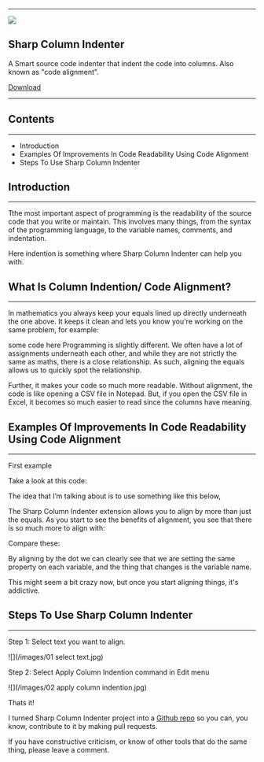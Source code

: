 * * *

![](/images/logo.jpg)

## Sharp Column Indenter

A Smart source code indenter that indent the code into columns. Also known as "code alignment".

[Download](https://marketplace.visualstudio.com/items?itemName=kudchikarsk.sharp-column-indenter)</div>

</div>

* * *

## Contents

* * *

*   Introduction
*   Examples Of Improvements In Code Readability Using Code Alignment
*   Steps To Use Sharp Column Indenter

## Introduction

* * *

Tthe most important aspect of programming is the readability of the source code that you write or maintain. This involves many things, from the syntax of the programming language, to the variable names, comments, and indentation.

Here indention is something where Sharp Column Indenter can help you with.

## What Is Column Indention/ Code Alignment?

* * *

In mathematics you always keep your equals lined up directly underneath the one above. It keeps it clean and lets you know you're working on the same problem, for example:

some code here Programming is slightly different. We often have a lot of assignments underneath each other, and while they are not strictly the same as maths, there is a close relationship. As such, aligning the equals allows us to quickly spot the relationship.

Further, it makes your code so much more readable. Without alignment, the code is like opening a CSV file in Notepad. But, if you open the CSV file in Excel, it becomes so much easier to read since the columns have meaning.

## Examples Of Improvements In Code Readability Using Code Alignment

* * *

First example

Take a look at this code:

The idea that I’m talking about is to use something like this below,

The Sharp Column Indenter extension allows you to align by more than just the equals. As you start to see the benefits of alignment, you see that there is so much more to align with:

Compare these:

By aligning by the dot we can clearly see that we are setting the same property on each variable, and the thing that changes is the variable name.

This might seem a bit crazy now, but once you start aligning things, it's addictive.

## Steps To Use Sharp Column Indenter

* * *

Step 1: Select text you want to align.

![](/images/01 select text.jpg)

Step 2: Select Apply Column Indention command in Edit menu

![](/images/02 apply column indention.jpg)

Thats it!

I turned Sharp Column Indenter project into a [Github repo](https://github.com/kudchikarsk/sharp-column-indenter) so you can, you know, contribute to it by making pull requests.

If you have constructive criticism, or know of other tools that do the same thing, please leave a comment.
